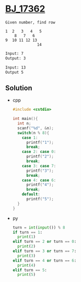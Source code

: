 # [BJ_17362](https://acmicpc.net/problem/17362)

```en
Given number, find row 

1  2   3   4   5
    8   7   6 
9  10 11 12 13
              14
```

```txt
Input: 7
Output: 3

Input: 13
Output 5
```

## Solution

* cpp

  ```cpp
  #include <cstdio>

  int main(){
    int n;
    scanf("%d", &n);
    switch(n % 8){
      case 1:
        printf("1");
        break;
      case 2: case 0:
        printf("2");
        break;
      case 3: case 7:
        printf("3");
        break;
      case 4: case 6:
        printf("4");
        break;
      default:
        printf("5");
    }
  }
  ```

* py

  ```py
  turn = int(input()) % 8
  if turn == 1:
    print(1)
  elif turn == 2 or turn == 0:
    print(2)
  elif turn == 3 or turn == 7:
    print(3)
  elif turn == 4 or turn == 6:
    print(4)
  elif turn == 5:
    print(5)
  ```
